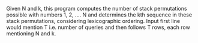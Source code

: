 Given N and k, this program computes the number of stack permutations possible with numbers 1, 2, …. N and determines the kth sequence  in these stack permutations, considering lexicographic ordering.  Input first line would mention T i.e. number of queries and then follows T rows, each row mentioning N and k.
